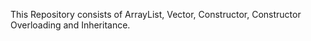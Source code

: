 This Repository consists of ArrayList, Vector, Constructor, Constructor Overloading and Inheritance.
